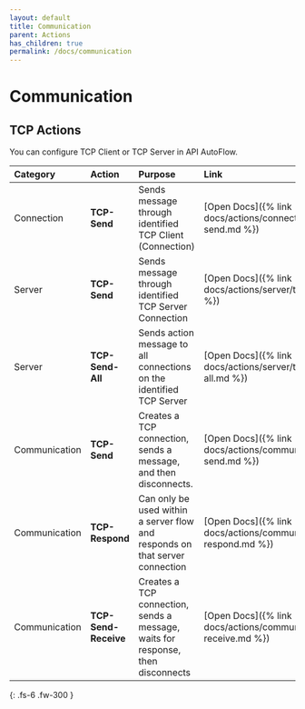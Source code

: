 ```yaml
---
layout: default
title: Communication
parent: Actions
has_children: true
permalink: /docs/communication
---
```

# Communication


## TCP Actions
You can configure TCP Client or TCP Server in API AutoFlow.

| Category  | Action                       | Purpose                       |  Link  |
|:-----------------|:------------------------------|:---------------------------|:---------------------------|
| Connection | **TCP-Send** |  Sends message through identified TCP Client (Connection)  |  [Open Docs]({% link docs/actions/connection/tcp-send.md %})  |
| Server | **TCP-Send** |  Sends message through identified TCP Server Connection  | [Open Docs]({% link docs/actions/server/tcp-send.md %})  |
| Server | **TCP-Send-All** |  Sends action message to all connections on the identified TCP Server   | [Open Docs]({% link docs/actions/server/tcp-send-all.md %})  |
| Communication | **TCP-Send** |  Creates a TCP connection, sends a message, and then disconnects.  |  [Open Docs]({% link docs/actions/communication/tcp-send.md %}) |
| Communication | **TCP-Respond** | Can only be used within a server flow and responds on that server connection  |  [Open Docs]({% link docs/actions/communication/tcp-respond.md %}) |
| Communication | **TCP-Send-Receive** | Creates a TCP connection, sends a message, waits for response, then disconnects  |  [Open Docs]({% link docs/actions/communication/tcp-receive.md %}) |

{: .fs-6 .fw-300 }
